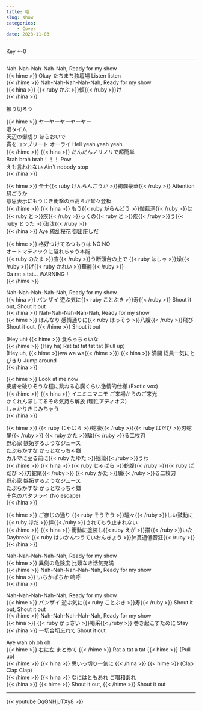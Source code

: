 ```yaml
---
title: 唱
slug: show
categories:
    - Cover
date: 2023-11-03
---
```


Key +-0

---

Nah-Nah-Nah-Nah-Nah, Ready for my show  
{{< hime >}}
Okay たちまち独壇場 Listen listen  
{{< /hime >}}
Nah-Nah-Nah-Nah-Nah, Ready for my show  
{{< hina >}}
{{< ruby かぶ >}}傾{{< /ruby >}}け  
{{< /hina >}}

振り切ろう  

{{< hime >}}
ヤーヤーヤーヤーヤー  
唱タイム  
天辺の御成り ほらおいで  
宵をコンプリート オーライ Hell yeah yeah yeah  
{{< /hime >}}
{{< hina >}}
だんだんノリノリで超簡単  
Brah brah brah！！！ Pow  
えも言われない Ain't nobody stop  
{{< /hina >}}

{{< hime >}}
全土{{< ruby けんらんごうか >}}絢爛豪華{{< /ruby >}} Attention 騒ごうか  
意思表示にもうじき衝撃の声高らか堂々登板  
{{< /hime >}}
{{< hina >}}
もう{{< ruby がらんどう >}}伽藍洞{{< /ruby >}}は{{< ruby と >}}疾{{< /ruby >}}っくの{{< ruby と >}}疾{{< /ruby >}}う{{< ruby とうた >}}淘汰{{< /ruby >}}  
{{< /hina >}}
Aye 繚乱桜花 御出座しだ  

{{< hime >}}
格好つけてるつもりは NO NO  
オートマティックに溢れちゃう本能  
{{< ruby のたま >}}宣{{< /ruby >}}う断頭台の上で {{< ruby はしゃ >}}燥{{< /ruby >}}げ{{< ruby かれい >}}華麗{{< /ruby >}}  
Da rat a tat... WARNING！  
{{< /hime >}}

Nah-Nah-Nah-Nah-Nah, Ready for my show  
{{< hina >}}
バンザイ 遊ぶ気に{{< ruby ことぶき >}}寿{{< /ruby >}} Shout it out, Shout it out  
{{< /hina >}}
Nah-Nah-Nah-Nah-Nah, Ready for my show  
{{< hime >}}
はんなり 感情通りに{{< ruby はっそう >}}八艘{{< /ruby >}}飛び Shout it out, 
{{< /hime >}}
Shout it out  

(Hey uh) 
{{< hime >}}
食らっちゃいな  
{{< /hime >}}
(Hay ha) Rat tat tat tat tat (Pull up)  
(Hey uh, {{< hime >}}wa wa wa{{< /hime >}}) 
{{< hina >}}
満開 総員一気にとびきり Jump around  
{{< /hina >}}

{{< hime >}}
Look at me now  
皮膚を破りそうな程に跳ねる心臓くらい激情的仕様 (Exotic vox)  
{{< /hime >}}
{{< hina >}}
イニミニマニモ ご来場からのご来光  
かくれんぼしてるその気持ち解放 (理性アディオス)  
しゃかりきじみちゃう  
{{< /hina >}}

{{< hime >}}
{{< ruby じゃばら >}}蛇腹{{< /ruby >}}{{< ruby ばだび >}}刃蛇尾{{< /ruby >}} {{< ruby かた >}}騙{{< /ruby >}}る二枚刃  
野心家 嫉妬するようなジュース  
たぶらかすな かっとなっちゃ嫌  
カルマに至る前に{{< ruby たゆた >}}揺蕩{{< /ruby >}}うわ  
{{< /hime >}}
{{< hina >}}
{{< ruby じゃばら >}}蛇腹{{< /ruby >}}{{< ruby ばだび >}}刃蛇尾{{< /ruby >}} {{< ruby かた >}}騙{{< /ruby >}}る二枚刃  
野心家 嫉妬するようなジュース  
たぶらかすな かっとなっちゃ嫌  
十色のバタフライ (No escape)  
{{< /hina >}}

{{< hime >}}
ご存じの通り {{< ruby そうぞう >}}騒々{{< /ruby >}}しい鼓動に{{< ruby ほだ >}}絆{{< /ruby >}}されてもう止まれない  
{{< /hime >}}
{{< hina >}}
衝動に塗装し{{< ruby えが >}}描{{< /ruby >}}いた Daybreak {{< ruby はいかんつうていおんきょう >}}肺貫通低音狂{{< /ruby >}}  
{{< /hina >}}

Nah-Nah-Nah-Nah-Nah, Ready for my show  
{{< hime >}}
異例の危険度 比類なき活気充満  
{{< /hime >}}
Nah-Nah-Nah-Nah-Nah, Ready for my show  
{{< hina >}}
いちかばちか 嗚呼  
{{< /hina >}}

Nah-Nah-Nah-Nah-Nah, Ready for my show  
{{< hime >}}
バンザイ 遊ぶ気に{{< ruby ことぶき >}}寿{{< /ruby >}} Shout it out, Shout it out  
{{< /hime >}}
Nah-Nah-Nah-Nah-Nah, Ready for my show  
{{< hina >}}
{{< ruby かっさい >}}喝采{{< /ruby >}} 巻き起こすために Stay  
{{< /hina >}}
一切合切忘れて Shout it out  

Aye wah oh oh oh  
{{< hime >}}
右に左 まとめて 
{{< /hime >}}
Rat a tat a tat 
{{< hime >}}
(Pull up)  
{{< /hime >}}
{{< hina >}}
思いっ切り一気に 
{{< /hina >}}
{{< hime >}}
(Clap Clap Clap)  
{{< /hime >}}
{{< hina >}}
なにはともあれ ご唱和あれ  
{{< /hina >}}
{{< hime >}}
Shout it out, 
{{< /hime >}}
Shout it out  

---

{{< youtube DqGNHjJTXy8 >}}